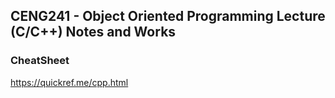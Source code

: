 ## CENG241 - Object Oriented Programming Lecture (C/C++) Notes and Works

### CheatSheet

https://quickref.me/cpp.html